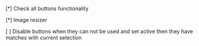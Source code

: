 [*] Check all buttons functionality 

[*] Image resizer

[ ] Disable buttons when they can not be used and set active then they have matches with current selection

